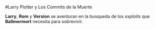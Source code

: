 #Larry Plotter y Los Commits de la Muerte

**Larry**, **Rom** y **Version** se aventuran en la busqueda 
de los *exploits* que **Ballmermort** necesita para 
sobrevivir.
